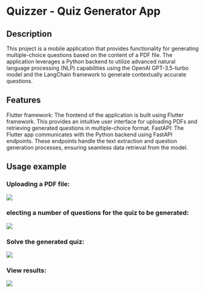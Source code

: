 # Quizzer - Quiz Generator App
## Description
This project is a mobile application that provides functionality for generating multiple-choice questions based on the content of a PDF file. 
The application leverages a Python backend to utilize advanced natural language processing (NLP) capabilities using the OpenAI GPT-3.5-turbo model and the LangChain framework to generate contextually accurate questions.

## Features
Flutter framework: The frontend of the application is built using Flutter framework. This provides an intuitive user interface for uploading PDFs and retrieving generated questions in multiple-choice format.
FastAPI: The Flutter app communicates with the Python backend using FastAPI endpoints. These endpoints handle the text extraction and question generation processes, ensuring seamless data retrieval from the model.

## Usage example
### Uploading a PDF file:
![](https://github.com/stearsail/Quizzer/tree/main/ragbot_app/readme_gifs/upload_file.gif)

### electing a number of questions for the quiz to be generated:
![](https://github.com/stearsail/Quizzer/tree/main/ragbot_app/readme_gifs/select_nr_questions.gif)

### Solve the generated quiz:
![](https://github.com/stearsail/Quizzer/tree/main/ragbot_app/readme_gifs/answer_questions.gif)

### View results:
![](https://github.com/stearsail/Quizzer/tree/main/ragbot_app/readme_gifs/view_quiz.gif)
